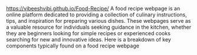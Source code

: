 https://vibeeshvibi.github.io/Food-Recipe/
A food recipe webpage is an online platform dedicated to providing a collection of culinary instructions, tips, and inspiration for preparing various dishes. These webpages serve as a valuable resource for individuals seeking guidance in the kitchen, whether they are beginners looking for simple recipes or experienced cooks searching for new and innovative ideas. Here is a breakdown of key components typically found on a food recipe webpage
